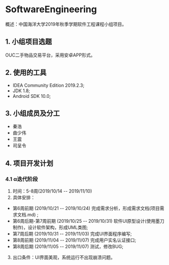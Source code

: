 # SoftwareEngineering
概述：中国海洋大学2019年秋季学期软件工程课程小组项目。

## 1. 小组项目选题
OUC二手物品交易平台，采用安卓APP形式。

## 2. 使用的工具
- IDEA Community Edition 2019.2.3;
- JDK 1.8;
- Android SDK 10.0;

## 3. 小组成员及分工
- 秦浩
- 曲少伟
- 王震
- 司呈令

## 4. 项目开发计划
### 4.1 α迭代阶段
1. 时间：5-8周(2019/10/14 -- 2019/11/10)
2. 具体安排：
- 第6周前期 (2019/10/21 -- 2019/10/24) 完成需求分析，形成需求文档(项目需求文档.md) ;
- 第6周后期-第7周前期 (2019/10/25 -- 2019/10/31) 软件UI原型设计(使用墨刀制作)，设计软件架构，形成UML类图;
- 第7周后期 (2019/10/31 -- 2019/11/03) 完成UI界面程序编写;
- 第8周前期 (2019/11/04 -- 2019/11/07) 完成用户实名认证接口;
- 第8周后期 (2019/11/05 -- 2019/11/07) 测试，修改BUG;
3. 出口条件：UI界面美观，系统运行不出现崩溃问题。
